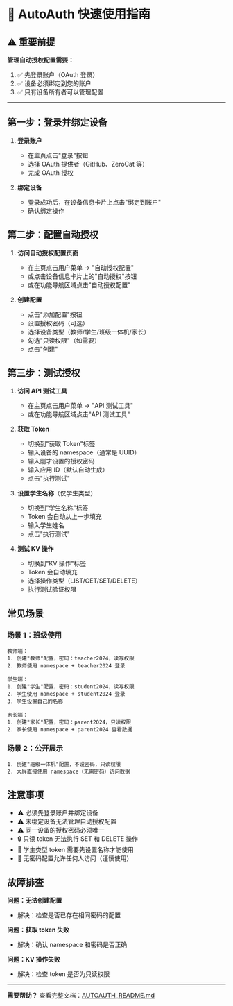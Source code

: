 # 🚀 AutoAuth 快速使用指南

## ⚠️ 重要前提

**管理自动授权配置需要：**
1. ✅ 先登录账户（OAuth 登录）
2. ✅ 设备必须绑定到您的账户
3. ✅ 只有设备所有者可以管理配置

---

## 第一步：登录并绑定设备

1. **登录账户**
   - 在主页点击"登录"按钮
   - 选择 OAuth 提供者（GitHub、ZeroCat 等）
   - 完成 OAuth 授权

2. **绑定设备**
   - 登录成功后，在设备信息卡片上点击"绑定到账户"
   - 确认绑定操作

## 第二步：配置自动授权

1. **访问自动授权配置页面**
   - 在主页点击用户菜单 → "自动授权配置"
   - 或点击设备信息卡片上的"自动授权"按钮
   - 或在功能导航区域点击"自动授权配置"

2. **创建配置**
   - 点击"添加配置"按钮
   - 设置授权密码（可选）
   - 选择设备类型（教师/学生/班级一体机/家长）
   - 勾选"只读权限"（如需要）
   - 点击"创建"

## 第三步：测试授权

1. **访问 API 测试工具**
   - 在主页点击用户菜单 → "API 测试工具"
   - 或在功能导航区域点击"API 测试工具"

2. **获取 Token**
   - 切换到"获取 Token"标签
   - 输入设备的 namespace（通常是 UUID）
   - 输入刚才设置的授权密码
   - 输入应用 ID（默认自动生成）
   - 点击"执行测试"

3. **设置学生名称**（仅学生类型）
   - 切换到"学生名称"标签
   - Token 会自动从上一步填充
   - 输入学生姓名
   - 点击"执行测试"

4. **测试 KV 操作**
   - 切换到"KV 操作"标签
   - Token 会自动填充
   - 选择操作类型（LIST/GET/SET/DELETE）
   - 执行测试验证权限

## 常见场景

### 场景 1：班级使用

```plaintext
教师端：
1. 创建"教师"配置，密码：teacher2024，读写权限
2. 教师使用 namespace + teacher2024 登录

学生端：
1. 创建"学生"配置，密码：student2024，读写权限
2. 学生使用 namespace + student2024 登录
3. 学生设置自己的名称

家长端：
1. 创建"家长"配置，密码：parent2024，只读权限
2. 家长使用 namespace + parent2024 查看数据
```

### 场景 2：公开展示

```plaintext
1. 创建"班级一体机"配置，不设密码，只读权限
2. 大屏直接使用 namespace（无需密码）访问数据
```

## 注意事项

- ⚠️ 必须先登录账户并绑定设备
- ⚠️ 未绑定设备无法管理自动授权配置
- ⚠️ 同一设备的授权密码必须唯一
- 🔒 只读 token 无法执行 SET 和 DELETE 操作
- 👤 学生类型 token 需要先设置名称才能使用
- 🔑 无密码配置允许任何人访问（谨慎使用）

## 故障排查

**问题：无法创建配置**
- 解决：检查是否已存在相同密码的配置

**问题：获取 token 失败**
- 解决：确认 namespace 和密码是否正确

**问题：KV 操作失败**
- 解决：检查 token 是否为只读权限

---

**需要帮助？** 查看完整文档：[AUTOAUTH_README.md](./AUTOAUTH_README.md)
